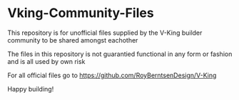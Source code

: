 # Vking-Community-Files

This repository is for unofficial files supplied by the V-King builder community to be shared amongst eachother

The files in this repository is not guarantied functional in any form or fashion and is all used by own risk

For all official files go to https://github.com/RoyBerntsenDesign/V-King

Happy building!
